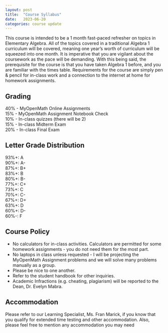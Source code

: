 ```yaml
---
layout: post
title:  "Course Syllabus"
date:   2023-06-20
categories: course update
---
```


This course is intended to be a 1 month fast-paced refresher on topics in Elementary Algebra. All of the topics covered in a traditional Algebra 1 curriculum will be covered, meaning one year’s worth of curriculum will be squeezed into one month. It is imperative that you are vigilant about the coursework as the pace will be demanding. With this being said, the prerequisite for the course is that you have taken Algebra 1 before, and you are familiar with the times table. Requirements for the course are simply pen & pencil for in-class work and a connection to the internet at home for homework assignments.

## Grading

40% - MyOpenMath Online Assignments  
15% - MyOpenMath Assignment Notebook Check  
10% - In-class quizzes (there will be 2)  
15% - In-class Midterm Exam  
20% - In-class Final Exam  

## Letter Grade Distribution

93%+: A  
90%+: A-  
87%+: B+  
83%+: B  
80%+: B-  
77%+: C+  
73%+: C  
70%+: C-  
67%+: D+  
63%+: D  
60%+: D-  
60%-: F  

## Course Policy

* No calculators for in-class activities. Calculators are permitted for some homework assignments - you do not need them for the most part.
* No laptops in class unless requested - I will be projecting the MyOpenMath Assignment problems and we will solve many problems manually as a group. 
* Please be nice to one another.
* Refer to the student handbook for other inquiries.
* Academic Infractions (e.g. cheating, plagiarism) will be reported to the Dean, Dr. Evelyn Mabra.

## Accommodation

Please refer to our Learning Specialist, Ms. Fran Marick, if you know that you qualify for extended time testing and other accommodation. Also, please feel free to mention any accommodation you may need

